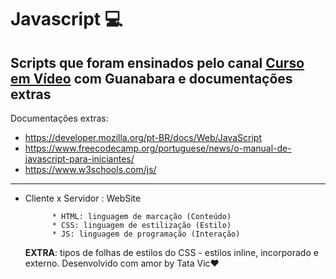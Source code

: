 # Javascript 💻
          
Scripts que foram ensinados pelo canal [Curso em Vídeo](https://youtu.be/1-w1RfGIov4?si=vCLSW1VmlDCvipSy) com Guanabara e documentações extras
---
Documentações extras:
- https://developer.mozilla.org/pt-BR/docs/Web/JavaScript
- https://www.freecodecamp.org/portuguese/news/o-manual-de-javascript-para-iniciantes/
- https://www.w3schools.com/js/
---
* Cliente x Servidor : WebSite


            * HTML: linguagem de marcação (Conteúdo)
            * CSS: linguagem de estilização (Estilo)
            * JS: linguagem de programação (Interação)


  **EXTRA**: tipos de folhas de estilos do CSS - estilos inline, incorporado e externo.
Desenvolvido com amor by Tata Vic❤️

